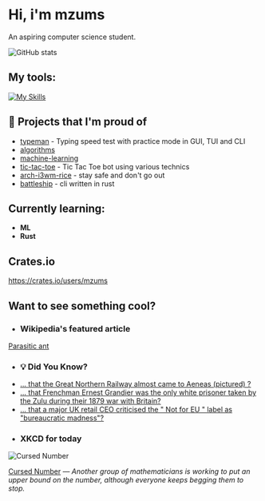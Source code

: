 # Hi, i'm mzums
An aspiring computer science student.  

![GitHub stats](https://github-readme-stats.vercel.app/api?username=mzums&show_icons=true&include_all_commits=true&theme=radical)

## My tools:
  
[![My Skills](https://skillicons.dev/icons?i=rust,python,pytorch,cpp,github,linux,arch,flutter&theme=dark)](https://skillicons.dev)

## 📌 Projects that I'm proud of
<!--PINNED:START-->
- [typeman](https://github.com/mzums/typeman) -  Typing speed test with practice mode in GUI, TUI and CLI 
- [algorithms](https://github.com/mzums/algorithms)
- [machine-learning](https://github.com/mzums/machine-learning)
- [tic-tac-toe](https://github.com/mzums/tic-tac-toe) - Tic Tac Toe bot using various technics
- [arch-i3wm-rice](https://github.com/mzums/arch-i3wm-rice) - stay safe and don't go out
- [battleship](https://github.com/mzums/battleship) - cli written in rust
<!--PINNED:END-->

## Currently learning:
- **ML**
- **Rust**

## Crates.io
https://crates.io/users/mzums

## Want to see something cool?

- ### Wikipedia's featured article
    <!--WIKI:START-->
[Parasitic ant](https://en.wikipedia.org/wiki/Parasitic_ant)
<!--WIKI:END-->

- ### 💡 Did You Know?
    <!--DYK:START-->
- [... that the Great Northern Railway almost came to Aeneas (pictured) ?](https://en.wikipedia.org/wiki/Aeneas_Valley)
- [... that Frenchman Ernest Grandier was the only white prisoner taken by the Zulu during their 1879 war with Britain?](https://en.wikipedia.org/wiki/Ernest_Grandier)
- [... that a major UK retail CEO  criticised the " Not for EU " label as "bureaucratic madness"?](https://en.wikipedia.org/wiki/Not_for_EU)
<!--DYK:END-->

- ### XKCD for today
    <!--XKCD:START-->
![Cursed Number](https://imgs.xkcd.com/comics/cursed_number.png)

[Cursed Number](https://xkcd.com/3137) — *Another group of mathematicians is working to put an upper bound on the number, although everyone keeps begging them to stop.*
<!--XKCD:END-->
